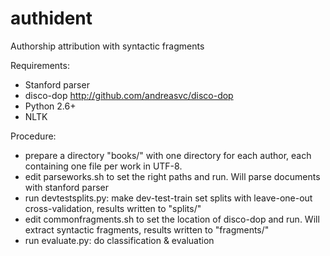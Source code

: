 authident
=========

Authorship attribution with syntactic fragments

Requirements:

- Stanford parser
- disco-dop http://github.com/andreasvc/disco-dop
- Python 2.6+
- NLTK

Procedure:

- prepare a directory "books/" with one directory for each author, each containing one file per work in UTF-8.
- edit parseworks.sh to set the right paths and run. Will parse documents with stanford parser
- run devtestsplits.py: make dev-test-train set splits with leave-one-out cross-validation, results written to "splits/"
- edit commonfragments.sh to set the location of disco-dop and run. Will extract syntactic fragments, results written to "fragments/"
- run evaluate.py: do classification & evaluation

